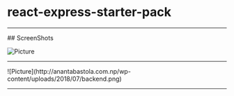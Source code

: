 # react-express-starter-pack
<hr>
## ScreenShots

![Picture](http://anantabastola.com.np/wp-content/uploads/2018/07/UI.png)
<hr>
![Picture](http://anantabastola.com.np/wp-content/uploads/2018/07/backend.png)
<hr>